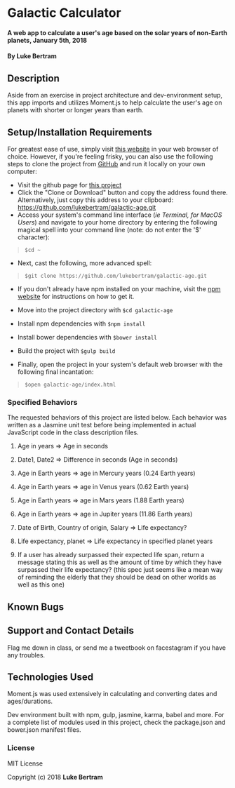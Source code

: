 # Galactic Calculator

#### A web app to calculate a user's age based on the solar years of non-Earth planets, January 5th, 2018

#### By **Luke Bertram**

## Description

Aside from an exercise in project architecture and dev-environment setup, this app imports and utilizes Moment.js to help calculate the user's age on planets with shorter or longer years than earth.

## Setup/Installation Requirements

For greatest ease of use, simply visit [this website](http://lukebertram.github.io/galactic-age) in your web browser of choice. However, if you're feeling frisky, you can also use the following steps to clone the project from [GitHub](http://github.com) and run it locally on your own computer:

 * Visit the github page for [this project](http://github.com/lukebertram/galactic-age)
 * Click the "Clone or Download" button and copy the address found there. Alternatively, just copy this address to your clipboard: https://github.com/lukebertram/galactic-age.git
 * Access your system's command line interface (_ie Terminal, for MacOS Users_) and navigate to your home directory by entering the following magical spell into your command line (note: do not enter the '$' character):
 >`$cd ~`

 * Next, cast the following, more advanced spell:  
 >`$git clone https://github.com/lukebertram/galactic-age.git`

 * If you don't already have npm installed on your machine, visit the [npm website](https://docs.npmjs.com/getting-started/installing-node) for instructions on how to get it.

 * Move into the project directory with `$cd galactic-age`

 * Install npm dependencies with `$npm install`

 * Install bower dependencies with `$bower install`

 * Build the project with `$gulp build`

 * Finally, open the project in your system's default web browser with the following final incantation:
 >`$open galactic-age/index.html`


### Specified Behaviors
The requested behaviors of this project are listed below. Each behavior was written as a Jasmine unit test before being implemented in actual JavaScript code in the class description files.

1. Age in years => Age in seconds

2. Date1, Date2 => Difference in seconds (Age in seconds)

3. Age in Earth years => age in Mercury years (0.24 Earth years)

4. Age in Earth years => age in Venus years (0.62 Earth years)

5. Age in Earth years => age in Mars years (1.88 Earth years)

6. Age in Earth years => age in Jupiter years (11.86 Earth years)

7. Date of Birth, Country of origin, Salary => Life expectancy?

8. Life expectancy, planet => Life expectancy in specified planet years

9. If a user has already surpassed their expected life span, return a message stating this as well as the amount of time by which they have surpassed their life expectancy? (this spec just seems like a mean way of reminding the elderly that they should be dead on other worlds as well as this one)


## Known Bugs


## Support and Contact Details

Flag me down in class, or send me a tweetbook on facestagram if you have any troubles.


## Technologies Used

Moment.js was used extensively in calculating and converting dates and ages/durations.

Dev environment built with npm, gulp, jasmine, karma, babel and more. For a complete list of modules used in this project, check the package.json and bower.json manifest files.

### License

MIT License

Copyright (c) 2018 **Luke Bertram**
